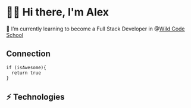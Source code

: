 # 👋🧎 Hi there, I'm Alex  

🌱 I’m currently learning to become a Full Stack Developer in @[Wild Code School](https://www.wildcodeschool.com/)

## Connection
```
if (isAwesome){
  return true
}
```
## ⚡ Technologies 

